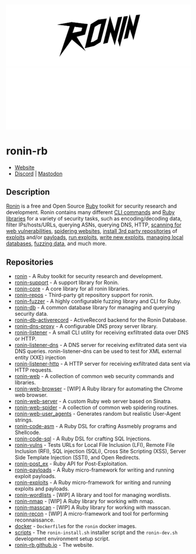![Ronin](./profile/header.svg#gh-light-mode-only)
![Ronin](./profile/header_dark_mode.svg#gh-dark-mode-only)

# ronin-rb

* [Website](https://ronin-rb.dev/)
* [Discord](https://discord.gg/6WAb3PsVX9) |
  [Mastodon](https://infosec.exchange/@ronin_rb)

## Description

[Ronin][website] is a free and Open Source [Ruby] toolkit for security research
and development. Ronin contains many different [CLI commands](ronin-synopsis)
and [Ruby libraries][ronin-rb] for a variety of security tasks, such as
encoding/decoding data, filter IPs/hosts/URLs, querying ASNs, querying DNS,
HTTP, [scanning for web vulnerabilities][ronin-vulns-synopsis],
[spidering websites][ronin-web-spider],
[install 3rd party repositories][ronin-repos-synopsis] of
[exploits][ronin-exploits] and/or
[payloads][ronin-payloads], [run exploits][ronin-exploits-synopsis],
[write new exploits][ronin-exploits-examples],
[managing local databases][ronin-db-synopsis],
[fuzzing data][ronin-fuzzer], and much more.

## Repositories

* [ronin] - A Ruby toolkit for security research and development.
* [ronin-support] - A support library for Ronin.
* [ronin-core] - A core library for all ronin libraries.
* [ronin-repos] - Third-party git repository support for ronin.
* [ronin-fuzzer] - A highly configurable fuzzing library and CLI for Ruby.
* [ronin-db] - A common database library for managing and querying security
  data.
* [ronin-db-activerecord] - ActiveRecord backend for the Ronin Database.
* [ronin-dns-proxy] - A configurable DNS proxy server library.
* [ronin-listener] - A small CLI utility for receiving exfiltrated data over
  DNS or HTTP.
* [ronin-listener-dns] - A DNS server for receiving exfiltrated data sent via
  DNS queries. ronin-listener-dns can be used to test for XML external entity
  (XXE) injection
* [ronin-listener-http] - A HTTP server for receiving exfiltrated data sent via
  HTTP requests.
* [ronin-web] - A collection of common web security commands and libraries.
* [ronin-web-browser] - [WIP] A Ruby library for automating the Chrome web
  browser.
* [ronin-web-server] - A custom Ruby web server based on Sinatra.
* [ronin-web-spider] - A collection of common web spidering routines.
* [ronin-web-user_agents] - Generates random but realistic User-Agent strings.
* [ronin-code-asm] - A Ruby DSL for crafting Assmebly programs and Shellcode.
* [ronin-code-sql] - A Ruby DSL for crafting SQL Injections.
* [ronin-vulns] - Tests URLs for Local File Inclusion (LFI),
  Remote File Inclusion (RFI), SQL injection (SQLi), Cross Site Scripting (XSS),
  Server Side Template Injection (SSTI), and Open Redirects.
* [ronin-post_ex] - Ruby API for Post-Exploitation.
* [ronin-payloads] - A Ruby micro-framework for writing and running exploit
  payloads.
* [ronin-exploits] - A Ruby micro-framework for writing and running exploits
  and payloads.
* [ronin-wordlists] - [WIP] A library and tool for managing wordlists.
* [ronin-nmap] - [WIP] A Ruby library for working with nmap.
* [ronin-masscan] - [WIP] A Ruby library for working with masscan.
* [ronin-recon] - [WIP] A micro-framework and tool for performing
  reconnaissance.
* [docker] - `Dockerfile`s for the `ronin` docker images.
* [scripts] - The `ronin-install.sh` installer script and the `ronin-dev.sh`
  development environment setup script.
* [ronin-rb.github.io] - The website.

[Ruby]: https://www.ruby-lang.org
[website]: https://ronin-rb.dev/
[ronin-rb]: https://github.com/ronin-rb/
[ronin]: https://github.com/ronin-rb/ronin#readme
[ronin-synopsis]: https://github.com/ronin-rb/ronin#synopsis
[ronin-support]: https://github.com/ronin-rb/ronin-support#readme
[ronin-repos]: https://github.com/ronin-rb/ronin-repos#readme
[ronin-repos-synopsis]: https://github.com/ronin-rb/ronin-repos#synopsis
[ronin-core]: https://github.com/ronin-rb/ronin-core#readme
[ronin-db]: https://github.com/ronin-rb/ronin-db#readme
[ronin-db-synopsis]: https://github.com/ronin-rb/ronin-db#synopsis
[ronin-db-activerecord]: https://github.com/ronin-rb/ronin-db-activerecord#readme
[ronin-dns-proxy]: https://github.com/ronin-rb/ronin-dns-proxy#readme
[ronin-dns-proxy-synopsis]: https://github.com/ronin-rb/ronin-dns-proxy#synopsis
[ronin-dns-proxy-examples]: https://github.com/ronin-rb/ronin-dns-proxy#examples
[ronin-fuzzer]: https://github.com/ronin-rb/ronin-fuzzer#readme
[ronin-listener]: https://github.com/ronin-rb/ronin-listener#readme
[ronin-listener-synopsis]: https://github.com/ronin-rb/ronin-listener#synopsis
[ronin-listener-dns]: https://github.com/ronin-rb/ronin-listener-dns#readme
[ronin-listener-dns-examples]: https://github.com/ronin-rb/ronin-listener-dns#examples
[ronin-listener-http]: https://github.com/ronin-rb/ronin-listener-http#readme
[ronin-listener-http-examples]: https://github.com/ronin-rb/ronin-listener-http#examples
[ronin-web]: https://github.com/ronin-rb/ronin-web#readme
[ronin-web-browser]: https://github.com/ronin-rb/ronin-web-browser#readme
[ronin-web-server]: https://github.com/ronin-rb/ronin-web-server#readme
[ronin-web-spider]: https://github.com/ronin-rb/ronin-web-spider#readme
[ronin-web-user_agents]: https://github.com/ronin-rb/ronin-web-user_agents#readme
[ronin-code-asm]: https://github.com/ronin-rb/ronin-code-asm#readme
[ronin-code-sql]: https://github.com/ronin-rb/ronin-code-sql#readme
[ronin-vulns]: https://github.com/ronin-rb/ronin-vulns#readme
[ronin-vulns-synopsis]: https://github.com/ronin-rb/ronin-vulns#synopsis
[ronin-post_ex]: https://github.com/ronin-rb/ronin-post_ex#readme
[ronin-payloads]: https://github.com/ronin-rb/ronin-payloads#readme
[ronin-exploits]: https://github.com/ronin-rb/ronin-exploits#readme
[ronin-exploits-synopsis]: https://github.com/ronin-rb/ronin-exploits#synopsis
[ronin-exploits-examples]: https://github.com/ronin-rb/ronin-exploits#examples
[ronin-wordlists]: https://github.com/ronin-rb/ronin-wordlists#readme
[ronin-wordlists-synopsis]: https://github.com/ronin-rb/ronin-wordlists#synopsis
[ronin-wordlists-examples]: https://github.com/ronin-rb/ronin-wordlists#examples
[ronin-nmap]: https://github.com/ronin-rb/ronin-nmap#readme
[ronin-nmap-synopsis]: https://github.com/ronin-rb/ronin-nmap-synopsis#readme
[ronin-nmap-examples]: https://github.com/ronin-rb/ronin-nmap-examples#readme
[ronin-masscan]: https://github.com/ronin-rb/ronin-masscan#readme
[ronin-masscan-synopsis]: https://github.com/ronin-rb/ronin-masscan-synopsis#readme
[ronin-masscan-examples]: https://github.com/ronin-rb/ronin-masscan-examples#readme
[ronin-recon]: https://github.com/ronin-rb/ronin-recon#readme
[ronin-recon-synopsis]: https://github.com/ronin-rb/ronin-recon#synopsis
[ronin-recon-examples]: https://github.com/ronin-rb/ronin-recon#examples
[docker]: https://github.com/ronin-rb/docker#readme
[scripts]: https://github.com/ronin-rb/scripts#readme
[ronin-rb.github.io]: https://github.com/ronin-rb/ronin-rb.github.io
